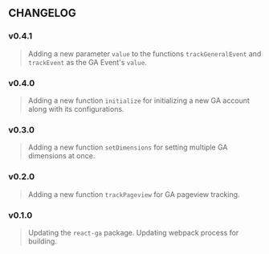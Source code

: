 ## CHANGELOG

### v0.4.1
> Adding a new parameter `value` to the functions `trackGeneralEvent` and `trackEvent` as the GA Event's `value`.

### v0.4.0
> Adding a new function `initialize` for initializing a new GA account along with its configurations.

### v0.3.0
> Adding a new function `setDimensions` for setting multiple GA dimensions at once.

### v0.2.0
> Adding a new function `trackPageview` for GA pageview tracking.

### v0.1.0
> Updating the `react-ga` package.
> Updating webpack process for building.
